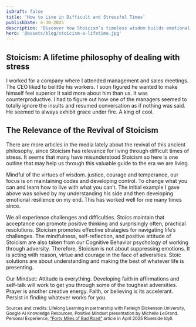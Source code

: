 ```yaml
---
isDraft: false
title: 'How to Live in Difficult and Stressful Times'
publishDate: 4-30-2025
description: 'Discover how Stoicism’s timeless wisdom builds emotional resilience, turns stress into growth, and guides modern professionals to stay calm, focused, and courageous under pressure.'
hero: '@assets/blog/stoicism-a-lifetime.jpg'
---
```


## Stoicism: A lifetime philosophy of dealing with stress

I worked for a company where I attended management and sales meetings. The CEO liked to belittle his workers. I soon figured he wanted to make himself feel superior It said more about him than us. It was counterproductive. I had to figure out how one of the managers seemed to totally ignore the insults and resumed conversation as if nothing was said. He seemed to always exhibit grace under fire. A king of cool.

## The Relevance of the Revival of Stoicism

There are more articles in the media lately about the revival of this ancient philosophy, since Stoicism has relevance for living through difficult times of stress. It seems that many have misunderstood Stoicism so here is one outline that may help us through this valuable guide to the era we are living.

Mindful of the virtues of wisdom. justice, courage and temperance, our focus is on maintaining codes and developing control. To change what you can and learn how to live with what you can’t. The initial example I gave above was solved by my understanding his side and then developing emotional resilience on my end. This has worked well for me many times since.

We all experience challenges and difficulties. Stoics maintain that acceptance can promote positive thinking and surprisingly often, practical resolutions. Stoicism promotes effective strategies for navigating life’s challenges. The mindfulness, self-reflection, and positive attitude of Stoicism are also taken from our Cognitive Behavior psychology of working through adversity.
Therefore, Stoicism is not about suppressing emotions. It is acting with reason, virtue and courage in the face of adversities. Stoic solutions are about understanding and making the best of whatever life is presenting.

Our Mindset: Attitude is everything. Developing faith in affirmations and self-talk will work to get you through some of the toughest adversities. Prayer is another creative energy. Faith, or believing is its accelerant. Persist in finding whatever works for you.

<small>Sources and credits: Lifelong Learning in partnership with Farleigh Dickenson University, Google AI Knowledge Resources, Positive Mindset presentation by Michelle LeGrand. Personal Experience, ["Forty Miles of Bad Road"](/40-miles-of-bad-road/) article in April 2025 Riverside Idyll.</small>
